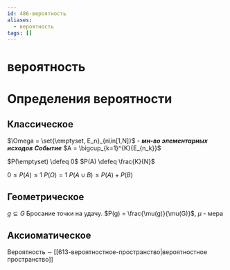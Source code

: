 ```yaml
---
id: 486-вероятность
aliases:
  - вероятность
tags: []
---
```

# вероятность

# Определения вероятности

## Классическое

$\Omega = \set{\emptyset, E_n}_{n\in[1,N]}$ - **_мн-во элементарных исходов_**
**_Событие_** $A = \bigcup_{k=1}^{K}{E_{n_k}}$

$P(\emptyset) \defeq 0$
$P(A) \defeq \frac{K}{N}$

$0 \le P(A) \le 1$
$P(\Omega) = 1$
$P(A \cup B) \le P(A) + P(B)$

## Геометрическое

$g \subseteq G$
Бросание точки на удачу.
$P(g) = \frac{\mu(g)}{\mu(G)}$, $\mu$ - мера

## Аксиоматическое

Вероятность $\sim$ [[613-вероятностное-пространство|вероятностное пространство]]

